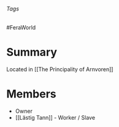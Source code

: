 ###### Tags

#FeraWorld

# Summary
Located in  [[The Principality of Arnvoren]]

# Members
- Owner
- [[Lästig Tann]] - Worker / Slave